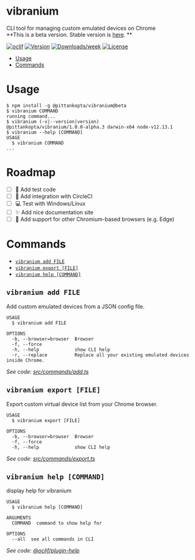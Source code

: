 vibranium
=========

CLI tool for managing custom emulated devices on Chrome  
**This is a beta version. Stable version is [here](https://github.com/Pittan/vibranium-legacy). **

[![oclif](https://img.shields.io/badge/cli-oclif-brightgreen.svg)](https://oclif.io)
[![Version](https://img.shields.io/npm/v/vibranium.svg)](https://npmjs.org/package/vibranium)
[![Downloads/week](https://img.shields.io/npm/dw/vibranium.svg)](https://npmjs.org/package/vibranium)
[![License](https://img.shields.io/npm/l/vibranium.svg)](https://github.com/Pittan/vibranium/blob/master/package.json)

<!-- toc -->
* [Usage](#usage)
* [Commands](#commands)
<!-- tocstop -->
# Usage
<!-- usage -->
```sh-session
$ npm install -g @pittankopta/vibranium@beta
$ vibranium COMMAND
running command...
$ vibranium (-v|--version|version)
@pittankopta/vibranium/1.0.0-alpha.3 darwin-x64 node-v12.13.1
$ vibranium --help [COMMAND]
USAGE
  $ vibranium COMMAND
...
```
<!-- usagestop -->

# Roadmap
- [ ] 💚 Add test code
- [ ] 🤖 Add integration with CircleCI
- [ ] 💻 Test with Windows/Linux
- [ ] ✨ Add nice documentation site
- [ ] 👀 Add support for other Chromium-based browsers (e.g. Edge) 

# Commands
<!-- commands -->
* [`vibranium add FILE`](#vibranium-add-file)
* [`vibranium export [FILE]`](#vibranium-export-file)
* [`vibranium help [COMMAND]`](#vibranium-help-command)

## `vibranium add FILE`

Add custom emulated devices from a JSON config file.

```
USAGE
  $ vibranium add FILE

OPTIONS
  -b, --browser=browser  Browser
  -f, --force
  -h, --help             show CLI help
  -r, --replace          Replace all your existing emulated devices inside Chrome.
```

_See code: [src/commands/add.ts](https://github.com/Pittan/vibranium/blob/v1.0.0-alpha.3/src/commands/add.ts)_

## `vibranium export [FILE]`

Export custom virtual device list from your Chrome browser.

```
USAGE
  $ vibranium export [FILE]

OPTIONS
  -b, --browser=browser  Browser
  -f, --force
  -h, --help             show CLI help
```

_See code: [src/commands/export.ts](https://github.com/Pittan/vibranium/blob/v1.0.0-alpha.3/src/commands/export.ts)_

## `vibranium help [COMMAND]`

display help for vibranium

```
USAGE
  $ vibranium help [COMMAND]

ARGUMENTS
  COMMAND  command to show help for

OPTIONS
  --all  see all commands in CLI
```

_See code: [@oclif/plugin-help](https://github.com/oclif/plugin-help/blob/v3.1.0/src/commands/help.ts)_
<!-- commandsstop -->
